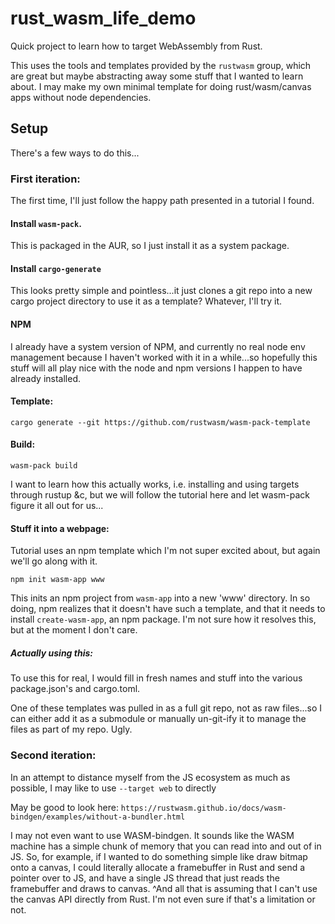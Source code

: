 # rust_wasm_life_demo
Quick project to learn how to target WebAssembly from Rust.

This uses the tools and templates provided by the `rustwasm` group, which are great but maybe abstracting away some stuff that I wanted to learn about.  I may make my own minimal template for doing rust/wasm/canvas apps without node dependencies.

## Setup
There's a few ways to do this... 

### First iteration:
The first time, I'll just follow the happy path presented in a tutorial I found.

#### Install `wasm-pack`.  
This is packaged in the AUR, so I just install it as a 
system package.

#### Install `cargo-generate`
This looks pretty simple and pointless...it just clones a git repo into a new
cargo project directory to use it as a template?  Whatever, I'll try it.

#### NPM
I already have a system version of NPM, and currently no real node env management
because I haven't worked with it in a while...so hopefully this stuff will all
play nice with the node and npm versions I happen to have already installed.

#### Template:
`cargo generate --git https://github.com/rustwasm/wasm-pack-template`

#### Build:
`wasm-pack build`

I want to learn how this actually works, i.e. installing and using targets through
rustup &c, but we will follow the tutorial here and let wasm-pack figure it all out for us...

#### Stuff it into a webpage:
Tutorial uses an npm template which I'm not super excited about, but again we'll go along with it.  

`npm init wasm-app www`

This inits an npm project from `wasm-app` into a new 'www' directory.  In so doing, npm realizes that it doesn't have such a template, and that it needs to install `create-wasm-app`, an npm package.  I'm not sure how it resolves this, but at the moment I don't care.

##### Actually using this:
To use this for real, I would fill in fresh names and stuff into the various package.json's and cargo.toml.

One of these templates was pulled in as a full git repo, not as raw files...so I can either add it as a submodule or manually un-git-ify it to manage the files as part of my repo.  Ugly.

### Second iteration:
In an attempt to distance myself from the JS ecosystem as much as possible,
I may like to use `--target web` to directly 

May be good to look here:
`https://rustwasm.github.io/docs/wasm-bindgen/examples/without-a-bundler.html`

I may not even want to use WASM-bindgen.  It sounds like the WASM machine has a simple chunk of memory that you can read into and out of in JS.  So, for example, if I wanted to do something simple like draw bitmap onto a canvas, I could literally allocate a framebuffer in Rust and send a pointer over to JS, and have a single JS thread that just reads the framebuffer and draws to canvas.  ^And all that is assuming that I can't use the canvas API directly from Rust.  I'm not even sure if that's a limitation or not.

